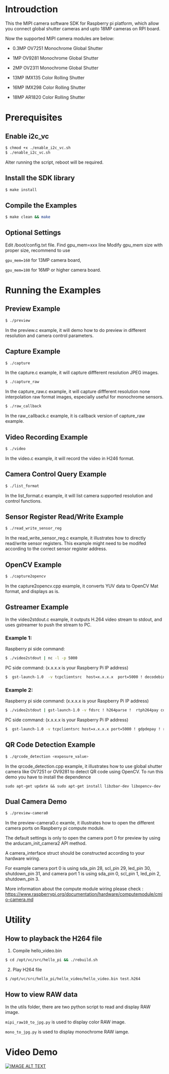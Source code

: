 # Introudction
This the MIPI camera software SDK for Raspberry pi platform, which allow you connect global shutter cameras and upto 18MP cameras on RPI board.

Now the supported MIPI camera modules are below:

* 0.3MP OV7251 Monochrome Global Shutter
 
* 1MP OV9281 Monochrome Global Shutter
 
* 2MP OV2311 Monochrome Global Shutter

* 13MP IMX135 Color Rolling Shutter

* 16MP IMX298 Color Rolling Shutter

* 18MP AR1820 Color Rolling Shutter

# Prerequisites
## Enable i2c_vc
```bash
$ chmod +x ./enable_i2c_vc.sh
$ ./enable_i2c_vc.sh
```
Alter running the script, reboot will be required.

## Install the SDK library
```bash
$ make install
```
## Compile the Examples
```bash
$ make clean && make
```

## Optional Settings
Edit /boot/config.txt file.
Find gpu_mem=xxx line
Modify gpu_mem size with proper size, recommend to use 

`gpu_mem=160` for 13MP  camera board,

`gpu_mem=180` for 16MP or higher camera board.

# Running the Examples
## Preview Example
```bash
$ ./preview
```
In the preview.c example, it will demo how to do preview in different resolution and camera control parameters.

## Capture Example
```bash
$ ./capture
```
In the capture.c example, it will capture diffferent resolution JPEG images.

```bash
$ ./capture_raw
```
In the capture_raw.c example, it will capture diffferent resolution none interpolation raw format images, especially useful for monochrome sensors.

```bash
$ ./raw_callback
```
In the raw_callback.c example, it is callback version of capture_raw example.

## Video Recording Example
```bash
$ ./video
```
In the video.c example, it will record the video in H246 format.

## Camera Control Query Example
```bash
$ ./list_format
```
In the list_format.c example, it will list camera supported resolution and control functions.

## Sensor Register Read/Write Example
```bash
$ ./read_write_sensor_reg
```
In the read_write_sensor_reg.c example, it illustrates how to directly read/write sensor registers.
This example might need to be modifed according to the correct sensor register address.

## OpenCV Example
```bash
$ ./capture2opencv
```
In the capture2opencv.cpp example, it converts YUV data to OpenCV Mat format, and displays as is.

## Gstreamer Example
In the video2stdout.c example, it outputs H.264 video stream to stdout, and uses gstreamer to push the stream to PC.

### Example 1:

Raspberry pi side command:
```bash
$ ./video2stdout | nc -l -p 5000
```
PC side command: (x.x.x.x is your Raspberry Pi IP address)
```bash
$  gst-launch-1.0  -v tcpclientsrc  host=x.x.x.x  port=5000 ! decodebin ! autovideosink
```

### Example 2:

Raspberry pi side command:  (x.x.x.x is your Raspberry Pi IP address)
```bash
$ ./video2stdout | gst-launch-1.0 -v fdsrc ! h264parse !  rtph264pay config-interval=1 pt=96 ! gdppay ! tcpserversink host=x.x.x.x port=5000
```
PC side command: (x.x.x.x is your Raspberry Pi IP address)
```bash
$  gst-launch-1.0 -v tcpclientsrc host=x.x.x.x port=5000 ! gdpdepay ! rtph264depay ! avdec_h264 ! autovideosink sync=false
```

## QR Code Detection Example
```bash
$ ./qrcode_detection <exposure_value>
```
In the qrcode_detection.cpp example, it illustrates how to use global shutter camera like OV7251 or OV9281 to detect QR code using OpenCV.
To run this demo you have to install the dependence 

`sudo apt-get update && sudo apt-get install libzbar-dev libopencv-dev`

## Dual Camera Demo
```bash
$ ./preview-camera0
```
In the preview-camera0.c examle, it illustrates how to open the different camera ports on Raspberry pi compute module.

The default settings is only to open the camera port 0 for preview by using the arducam_init_camera2 API method.

A camera_interface struct should be constructed according to your hardware wiring.

For example camera port 0 is using sda_pin 28, scl_pin 29, led_pin 30, shutdown_pin 31, and camera port 1 is using sda_pin 0, scl_pin 1, led_pin 2, shutdown_pin 3.

More information about the compute module wiring please check : https://www.raspberrypi.org/documentation/hardware/computemodule/cmio-camera.md 


# Utility
## How to playback the H264 file
1. Compile hello_video.bin
```bash
$ cd /opt/vc/src/hello_pi && ./rebuild.sh
```

2. Play H264 file
```bash
$ /opt/vc/src/hello_pi/hello_video/hello_video.bin test.h264
```

## How to view RAW data
In the utils folder, there are two python script to read and display RAW image.

`mipi_raw10_to_jpg.py` is used to display color RAW image.

`mono_to_jpg.py` is used to display monochrome RAW iamge.

# Video Demo
[![IMAGE ALT TEXT](https://github.com/arducam/MIPI_Camera/blob/master/RPI/images/MIPI_Camera_RPI_Demo.jpg)](https://youtu.be/XJ2VrwXMhy4 "Up to 18MP MIPI Cameras for Raspberry Pi")       
        